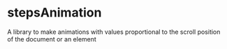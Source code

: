 # stepsAnimation
A library to make animations with values proportional to the scroll position of the document or an element
